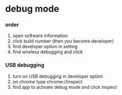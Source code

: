 # debug mode

### order

1) open software information
2) click build number (then you become developer)
3) find developer option in setting
4) find wireless debugging and click

### USB debugging

1) turn on USB debugging in developer option
2) on chrome type chrome://inspect
3) find app to activate debug mode and click inspect